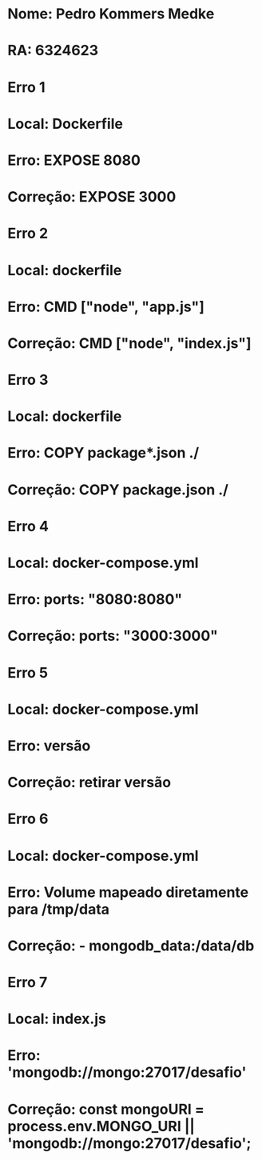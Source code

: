 # Nome: Pedro Kommers Medke  
# RA: 6324623


# Erro 1

# Local: Dockerfile
# Erro: EXPOSE 8080
# Correção: EXPOSE 3000

# Erro 2

# Local: dockerfile
# Erro: CMD ["node", "app.js"]
# Correção: CMD ["node", "index.js"]

# Erro 3

# Local: dockerfile
# Erro: COPY package*.json ./
# Correção: COPY package.json ./

# Erro 4

# Local: docker-compose.yml
# Erro: ports: "8080:8080"
# Correção: ports: "3000:3000"

# Erro 5

# Local: docker-compose.yml
# Erro: versão 
# Correção: retirar versão

# Erro 6

# Local: docker-compose.yml
# Erro: Volume mapeado diretamente para /tmp/data
# Correção: - mongodb_data:/data/db

# Erro 7

# Local: index.js
# Erro: 'mongodb://mongo:27017/desafio'
# Correção: const mongoURI = process.env.MONGO_URI || 'mongodb://mongo:27017/desafio';

